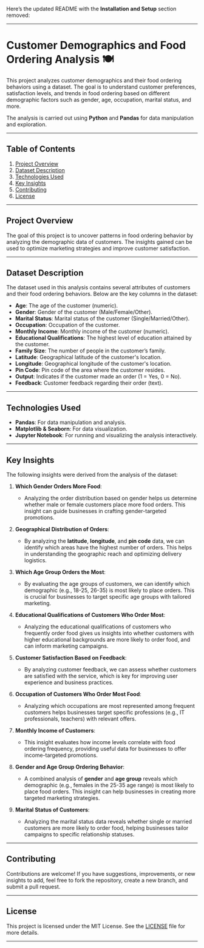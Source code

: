 Here’s the updated README with the **Installation and Setup** section removed:

---

# Customer Demographics and Food Ordering Analysis 🍽️

This project analyzes customer demographics and their food ordering behaviors using a dataset. The goal is to understand customer preferences, satisfaction levels, and trends in food ordering based on different demographic factors such as gender, age, occupation, marital status, and more.

The analysis is carried out using **Python** and **Pandas** for data manipulation and exploration.

---

## Table of Contents

1. [Project Overview](#project-overview)
2. [Dataset Description](#dataset-description)
3. [Technologies Used](#technologies-used)
4. [Key Insights](#key-insights)
5. [Contributing](#contributing)
6. [License](#license)

---

## Project Overview

The goal of this project is to uncover patterns in food ordering behavior by analyzing the demographic data of customers. The insights gained can be used to optimize marketing strategies and improve customer satisfaction.

---

## Dataset Description

The dataset used in this analysis contains several attributes of customers and their food ordering behaviors. Below are the key columns in the dataset:

- **Age**: The age of the customer (numeric).
- **Gender**: Gender of the customer (Male/Female/Other).
- **Marital Status**: Marital status of the customer (Single/Married/Other).
- **Occupation**: Occupation of the customer.
- **Monthly Income**: Monthly income of the customer (numeric).
- **Educational Qualifications**: The highest level of education attained by the customer.
- **Family Size**: The number of people in the customer’s family.
- **Latitude**: Geographical latitude of the customer's location.
- **Longitude**: Geographical longitude of the customer's location.
- **Pin Code**: Pin code of the area where the customer resides.
- **Output**: Indicates if the customer made an order (1 = Yes, 0 = No).
- **Feedback**: Customer feedback regarding their order (text).

---

## Technologies Used

- **Pandas**: For data manipulation and analysis.
- **Matplotlib & Seaborn**: For data visualization.
- **Jupyter Notebook**: For running and visualizing the analysis interactively.

---

## Key Insights

The following insights were derived from the analysis of the dataset:

1. **Which Gender Orders More Food**:
   - Analyzing the order distribution based on gender helps us determine whether male or female customers place more food orders. This insight can guide businesses in crafting gender-targeted promotions.

2. **Geographical Distribution of Orders**:
   - By analyzing the **latitude**, **longitude**, and **pin code** data, we can identify which areas have the highest number of orders. This helps in understanding the geographic reach and optimizing delivery logistics.

3. **Which Age Group Orders the Most**:
   - By evaluating the age groups of customers, we can identify which demographic (e.g., 18-25, 26-35) is most likely to place orders. This is crucial for businesses to target specific age groups with tailored marketing.

4. **Educational Qualifications of Customers Who Order Most**:
   - Analyzing the educational qualifications of customers who frequently order food gives us insights into whether customers with higher educational backgrounds are more likely to order food, and can inform marketing campaigns.

5. **Customer Satisfaction Based on Feedback**:
   - By analyzing customer feedback, we can assess whether customers are satisfied with the service, which is key for improving user experience and business practices.

6. **Occupation of Customers Who Order Most Food**:
   - Analyzing which occupations are most represented among frequent customers helps businesses target specific professions (e.g., IT professionals, teachers) with relevant offers.

7. **Monthly Income of Customers**:
   - This insight evaluates how income levels correlate with food ordering frequency, providing useful data for businesses to offer income-targeted promotions.

8. **Gender and Age Group Ordering Behavior**:
   - A combined analysis of **gender** and **age group** reveals which demographic (e.g., females in the 25-35 age range) is most likely to place food orders. This insight can help businesses in creating more targeted marketing strategies.

9. **Marital Status of Customers**:
   - Analyzing the marital status data reveals whether single or married customers are more likely to order food, helping businesses tailor campaigns to specific relationship statuses.

---

## Contributing

Contributions are welcome! If you have suggestions, improvements, or new insights to add, feel free to fork the repository, create a new branch, and submit a pull request.

---

## License

This project is licensed under the MIT License. See the [LICENSE](LICENSE) file for more details.

---
